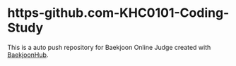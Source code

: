 # https-github.com-KHC0101-Coding-Study
This is a auto push repository for Baekjoon Online Judge created with [BaekjoonHub](https://github.com/BaekjoonHub/BaekjoonHub).
